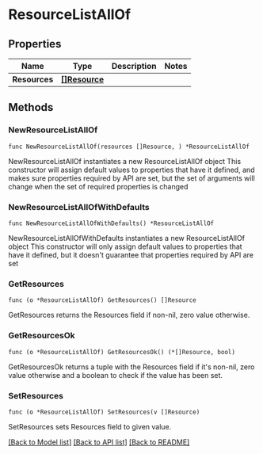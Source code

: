 # ResourceListAllOf

## Properties

Name | Type | Description | Notes
------------ | ------------- | ------------- | -------------
**Resources** | [**[]Resource**](Resource.md) |  | 

## Methods

### NewResourceListAllOf

`func NewResourceListAllOf(resources []Resource, ) *ResourceListAllOf`

NewResourceListAllOf instantiates a new ResourceListAllOf object
This constructor will assign default values to properties that have it defined,
and makes sure properties required by API are set, but the set of arguments
will change when the set of required properties is changed

### NewResourceListAllOfWithDefaults

`func NewResourceListAllOfWithDefaults() *ResourceListAllOf`

NewResourceListAllOfWithDefaults instantiates a new ResourceListAllOf object
This constructor will only assign default values to properties that have it defined,
but it doesn't guarantee that properties required by API are set

### GetResources

`func (o *ResourceListAllOf) GetResources() []Resource`

GetResources returns the Resources field if non-nil, zero value otherwise.

### GetResourcesOk

`func (o *ResourceListAllOf) GetResourcesOk() (*[]Resource, bool)`

GetResourcesOk returns a tuple with the Resources field if it's non-nil, zero value otherwise
and a boolean to check if the value has been set.

### SetResources

`func (o *ResourceListAllOf) SetResources(v []Resource)`

SetResources sets Resources field to given value.



[[Back to Model list]](../README.md#documentation-for-models) [[Back to API list]](../README.md#documentation-for-api-endpoints) [[Back to README]](../README.md)


